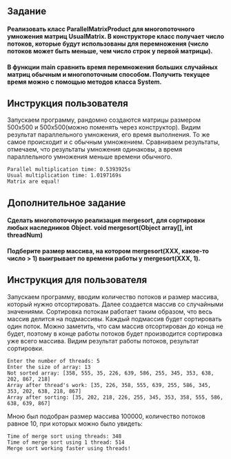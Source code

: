 ## Задание

#### Реализовать класс ParallelMatrixProduct для многопоточного умножения матриц UsualMatrix. В конструкторе класс получает число потоков, которые будут использованы для перемножения (число потоков может быть меньше, чем число строк у первой матрицы).
    
#### В функции main сравнить время перемножения больших случайных матриц обычным и многопоточным способом. Получить текущее время можно с помощью методов класса System.

## Инструкция пользователя

Запускаем программу, рандомно создаются матрицы размером 500х500 и 500х500(можно поменять через конструктор). 
Видим результат параллельного умножения, его время выполнения. То же самое происходит и с обычным умножением. Сравниваем результаты, отмечаем, что результаты умножения одинаковы, а время параллельного умножения меньше времени обычного.

```
Parallel multiplication time: 0.5393925s
Usual multiplication time: 1.0197169s
Matrix are equal!
```

## Дополнительное задание

#### Сделать многопоточную реализация mergesort, для сортировки любых наследников Object. void mergesort(Object array[], int threadNum)

#### Подберите размер массива, на котором mergesort(XXX, какое-то число > 1) выигрывает по времени работы у mergesort(XXX, 1).

## Инструкция для пользователя

Запускаем программу, вводим количество потоков и размер массива, который нужно отсортировать. Далее создается массив со случайными значениями. 
Сортировка потокам работает таким образом, что весь массив делится на подмассивы. Каждый подмассив будет сортировать один поток. Можно заметить, что сам массив отсортирован до конца не будет, поэтому в конце работы потоков будет производится сортировка уже всего массива.
Видим результат работы потоков, результат сортировки. 

```
Enter the number of threads: 5
Enter the size of array: 13
Not sorted array: [358, 555, 35, 226, 639, 586, 255, 345, 353, 638, 202, 867, 218]
Array after thread's work: [35, 226, 358, 555, 639, 255, 586, 345, 353, 202, 638, 218, 867]
Array after sorting: [35, 202, 218, 226, 255, 345, 353, 358, 555, 586, 638, 639, 867]
```

 Мною был подобран размер массива 100000, количество потоков равное 10, при которых можно было увидеть:
 
 ```
 Time of merge sort using threads: 348
 Time of merge sort using 1 thread: 514
 Merge sort working faster using threads!
 ```